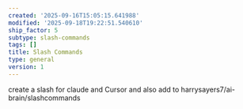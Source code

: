 ```yaml
---
created: '2025-09-16T15:05:15.641988'
modified: '2025-09-18T19:22:51.540610'
ship_factor: 5
subtype: slash-commands
tags: []
title: Slash Commands
type: general
version: 1
---
```


create a slash for claude and Cursor and also add to harrysayers7/ai-brain/slashcommands